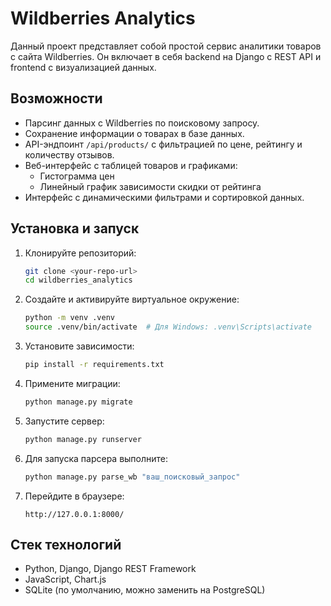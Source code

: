 # Wildberries Analytics

Данный проект представляет собой простой сервис аналитики товаров с сайта Wildberries. Он включает в себя backend на Django с REST API и frontend с визуализацией данных.

## Возможности

- Парсинг данных с Wildberries по поисковому запросу.
- Сохранение информации о товарах в базе данных.
- API-эндпоинт `/api/products/` с фильтрацией по цене, рейтингу и количеству отзывов.
- Веб-интерфейс с таблицей товаров и графиками:
  - Гистограмма цен
  - Линейный график зависимости скидки от рейтинга
- Интерфейс с динамическими фильтрами и сортировкой данных.

## Установка и запуск

1. Клонируйте репозиторий:
   ```bash
   git clone <your-repo-url>
   cd wildberries_analytics
   ```

2. Создайте и активируйте виртуальное окружение:
   ```bash
   python -m venv .venv
   source .venv/bin/activate  # Для Windows: .venv\Scripts\activate
   ```

3. Установите зависимости:
   ```bash
   pip install -r requirements.txt
   ```

4. Примените миграции:
   ```bash
   python manage.py migrate
   ```

5. Запустите сервер:
   ```bash
   python manage.py runserver
   ```

6. Для запуска парсера выполните:
   ```bash
   python manage.py parse_wb "ваш_поисковый_запрос"
   ```

7. Перейдите в браузере:
   ```
   http://127.0.0.1:8000/
   ```

## Стек технологий

- Python, Django, Django REST Framework
- JavaScript, Chart.js
- SQLite (по умолчанию, можно заменить на PostgreSQL)
